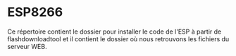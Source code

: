 # ESP8266
Ce répertoire contient le dossier pour installer le code de l'ESP à partir de flashdownloadtool et il contient le dossier où nous retrouvons les fichiers du serveur WEB.